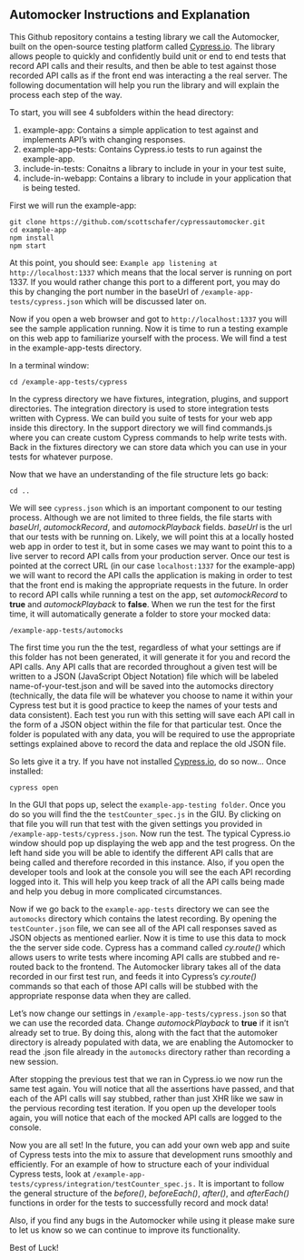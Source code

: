 ## Automocker Instructions and Explanation

This Github repository contains a testing library we call the Automocker, built on the open-source testing platform called [Cypress.io](https://www.cypress.io/). The library allows people to quickly and confidently build unit or end to end tests that record API calls and their results, and then be able to test against those recorded API calls as if the front end was interacting a the real server. The following documentation will help you run the library and will explain the process each step of the way.

To start, you will see 4 subfolders within the head directory:
1. example-app: Contains a simple application to test against and implements API’s with changing responses.
2. example-app-tests: Contains Cypress.io tests to run against the example-app.
3. include-in-tests: Conaitns a library to include in your in your test suite,
4. include-in-webapp: Contains a library to include in your application that is being tested.

First we will run the example-app:
```
git clone https://github.com/scottschafer/cypressautomocker.git
cd example-app
npm install
npm start
```

At this point, you should see: `Example app listening at http://localhost:1337` which means that the local server is running on port 1337. If you would rather change this port to a different port, you may do this by changing the port number in the baseUrl of `/example-app-tests/cypress.json` which will be discussed later on. 

Now if you open a web browser and got to `http://localhost:1337` you will see the sample application running. Now it is time to run a testing example on this web app to familiarize yourself with the process. We will find a test in the example-app-tests directory.

In a terminal window:
```
cd /example-app-tests/cypress
```
In the cypress directory we have fixtures, integration, plugins, and support directories. The integration directory is used to store integration tests written with Cypress. We can build you suite of tests for your web app inside this directory. In the support directory we will find commands.js where you can create custom Cypress commands to help write tests with. Back in the fixtures directory we can store data which you can use in your tests for whatever purpose. 

Now that we have an understanding of the file structure lets go back:
```
cd ..
```
We will see `cypress.json` which is an important component to our testing process. Although we are not limited to three fields, the file starts with _baseUrl_, _automockRecord_, and _automockPlayback_ fields. _baseUrl_ is the url that our tests with be running on. Likely, we will point this at a locally hosted web app in order to test it, but in some cases we may want to point this to a live server to record API calls from your production server. Once our test is pointed at the correct URL (in our case `localhost:1337` for the example-app) we will want to record the API calls the application is making in order to test that the front end is making the appropriate requests in the future. In order to record API calls while running a test on the app, set _automockRecord_ to **true** and _automockPlayback_ to **false**. When we run the test for the first time, it will automatically generate a folder to store your mocked data:
```
/example-app-tests/automocks
```
The first time you run the the test, regardless of what your settings are if this folder has not been generated, it will generate it for you and record the API calls. Any API calls that are recorded throughout a given test will be written to a JSON (JavaScript Object Notation) file which will be labeled name-of-your-test.json and will be saved into the automocks directory (technically, the data file will be whatever you choose to name it within your Cypress test but it is good practice to keep the names of your tests and data consistent). Each test you run with this setting will save each API call in the form of a JSON object within the file for that particular test. Once the folder is populated with any data, you will be required to use the appropriate settings explained above to record the data and replace the old JSON file. 

So lets give it a try. If you have not installed [Cypress.io](https://www.cypress.io/), do so now… Once installed:
```
cypress open
```
In the GUI that pops up, select the `example-app-testing folder`. Once you do so you will find the the `testCounter_spec.js` in the GIU. By clicking on that file you will run that test with the given settings you provided in `/example-app-tests/cypress.json`. Now run the test. The typical Cypress.io window should pop up displaying the web app and the test progress. On the left hand side you will be able to identify the different API calls that are being called and therefore recorded in this instance. Also, if you open the developer tools and look at the console you will see the each API recording logged into it. This will help you keep track of all the API calls being made and help you debug in more complicated circumstances. 

Now if we go back to the `example-app-tests` directory we can see the `automocks` directory which contains the latest recording. By opening the `testCounter.json` file, we can see all of the API call responses saved as JSON objects as mentioned earlier. Now it is time to use this data to mock the the server side code. Cypress has a command called _cy.route()_ which allows users to write tests where incoming API calls are stubbed and re-routed back to the frontend. The Automocker library takes all of the data recorded in our first test run, and feeds it into Cypress’s _cy.route()_ commands so that each of those API calls will be stubbed with the appropriate response data when they are called. 

Let’s now change our settings in `/example-app-tests/cypress.json` so that we can use the recorded data. Change _automockPlayback_ to **true** if it isn’t already set to true. By doing this, along with the fact that the automoker directory is already populated with data, we are enabling the Automocker to read the .json file already in the `automocks` directory rather than recording a new session. 

After stopping the previous test that we ran in Cypress.io we now run the same test again. You will notice that all the assertions have passed, and that each of the API calls will say stubbed, rather than just XHR like we saw in the pervious recording test iteration. If you open up the developer tools again, you will notice that each of the mocked API calls are logged to the console.

Now you are all set! In the future, you can add your own web app and suite of Cypress tests into the mix to assure that development runs smoothly and efficiently. For an example of how to structure each of your individual Cypress tests, look at `/example-app-tests/cypress/integration/testCounter_spec.js.` It is important to follow the general structure of the _before()_, _beforeEach()_, _after()_, and _afterEach()_ functions in order for the tests to successfully record and mock data!

Also, if you find any bugs in the Automocker while using it please make sure to let us know so we can continue to improve its functionality.

Best of Luck!
